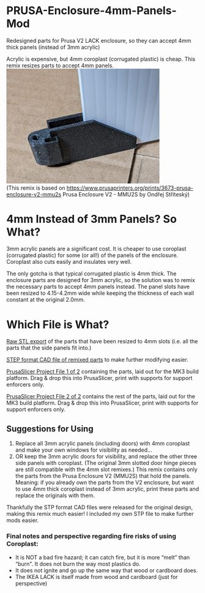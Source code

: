 # PRUSA-Enclosure-4mm-Panels-Mod
Redesigned parts for Prusa V2 LACK enclosure, so they can accept 4mm thick panels (instead of 3mm acrylic)

Acrylic is expensive, but 4mm coroplast (corrugated plastic) is cheap. This remix resizes parts to accept 4mm panels.
<img src=https://github.com/DPHAD/PRUSA-Enclosure-4mm-Panels-Mod/blob/main/PXL_20210721_231831980.jpg width=400><br>
(This remix is based on https://www.prusaprinters.org/prints/3673-prusa-enclosure-v2-mmu2s Prusa Enclosure V2 - MMU2S by Ondřej Stříteský)

# 4mm Instead of 3mm Panels? So What?
3mm acrylic panels are a significant cost. It is cheaper to use coroplast (corrugated plastic) for some (or all!) of the panels of the enclosure. Coroplast also cuts easily and insulates very well. 

The only gotcha is that typical corrugated plastic is 4mm thick. The enclosure parts are designed for 3mm acrylic, so the solution was to remix the necessary parts to accept 4mm panels instead. The panel slots have been resized to 4.15-4.2mm wide while keeping the thickness of each wall constant at the original 2.0mm.

# Which File is What?
[Raw STL export](https://github.com/DPHAD/PRUSA-Enclosure-4mm-Panels-Mod/blob/main/4mm%20Remix%20Parts%20Export.stl) of the parts that have been resized to 4mm slots (i.e. all the parts that the side panels fit into.) 

[STEP format CAD file of remixed parts](https://github.com/DPHAD/PRUSA-Enclosure-4mm-Panels-Mod/blob/main/Prusa%20Enclosure%20V2%20-%20MMU2S%20-%20remix%20for%204mm%20Coroplast.stp) to make further modifying easier.

[PrusaSlicer Project File 1 of 2](https://github.com/DPHAD/PRUSA-Enclosure-4mm-Panels-Mod/blob/main/4mm%20Remix%20Parts%20PrusaSlicer%201of2.3mf) containing the parts, laid out for the MK3 build platform. Drag & drop this into PrusaSlicer, print with supports for support enforcers only.

[PrusaSlicer Project File 2 of 2](https://github.com/DPHAD/PRUSA-Enclosure-4mm-Panels-Mod/blob/main/4mm%20Remix%20Parts%20PrusaSlicer%202of2.3mf) contains the rest of the parts, laid out for the MK3 build platform. Drag & drop this into PrusaSlicer, print with supports for support enforcers only.

## Suggestions for Using

1) Replace all 3mm acrylic panels (including doors) with 4mm coroplast and make your own windows for visibility as needed…
2) OR keep the 3mm acrylic doors for visibility, and replace the other three side panels with coroplast. (The original 3mm slotted door hinge pieces are still compatible with the 4mm slot remixes.)
This remix contains only the parts from the Prusa Enclosure V2 (MMU2S) that hold the panels. Meaning: if you already own the parts from the V2 enclosure, but want to use 4mm thick coroplast instead of 3mm acrylic, print these parts and replace the originals with them.  

Thankfully the STP format CAD files were released for the original design, making this remix much easier!  I included my own STP file to make further mods easier.

### Final notes and perspective regarding fire risks of using Coroplast:

- It is NOT a bad fire hazard; it can catch fire, but it is more “melt” than “burn". It does not burn the way most plastics do.
- It does not ignite and go up the same way that wood or cardboard does.
- The IKEA LACK is itself made from wood and cardboard (just for perspective)

